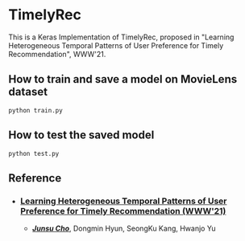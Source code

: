 TimelyRec
=============

This is a Keras Implementation of TimelyRec, proposed in "Learning Heterogeneous Temporal Patterns of User Preference for Timely Recommendation", WWW'21.

## How to train and save a model on MovieLens dataset
    python train.py

## How to test the saved model
    python test.py

## Reference
* ### [Learning Heterogeneous Temporal Patterns of User Preference for Timely Recommendation (WWW'21)](https://dl.acm.org/doi/10.1145/3442381.3449947)
  * [***Junsu Cho***](https://junsu-cho.github.io), Dongmin Hyun, SeongKu Kang, Hwanjo Yu
